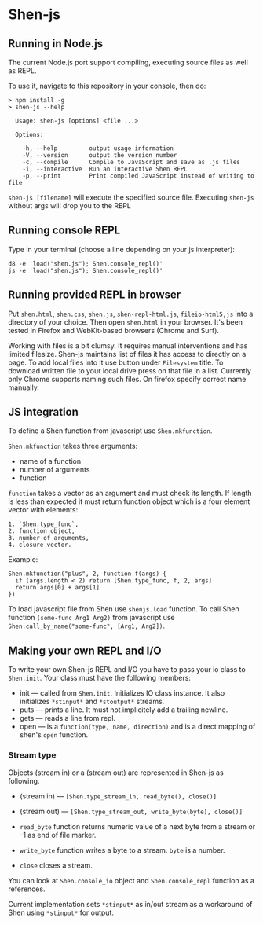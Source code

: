 Shen-js
=======

## Running in Node.js

The current Node.js port support compiling, executing source files as well as REPL.

To use it, navigate to this repository in your console, then do:

```
> npm install -g
> shen-js --help

  Usage: shen-js [options] <file ...>

  Options:

    -h, --help         output usage information
    -V, --version      output the version number
    -c, --compile      Compile to JavaScript and save as .js files
    -i, --interactive  Run an interactive Shen REPL
    -p, --print        Print compiled JavaScript instead of writing to file

```

`shen-js [filename]` will execute the specified source file. Executing `shen-js`
without args will drop you to the REPL

## Running console REPL

Type in your terminal (choose a line depending on your js interpreter):

    d8 -e 'load("shen.js"); Shen.console_repl()'
    js -e 'load("shen.js"); Shen.console_repl()'

## Running provided REPL in browser

Put `shen.html`, `shen.css`, `shen.js`, `shen-repl-html.js`, `fileio-html5,js`
into a directory of your choice. Then open `shen.html` in your browser. It's
been tested in Firefox and WebKit-based browsers (Chrome and Surf).

Working with files is a bit clumsy. It requires manual interventions and has
limited filesize. Shen-js maintains list of files it has access to directly on
a page. To add local files into it use button under `Filesystem` title. To
download written file to your local drive press on that file in a list.
Currently only Chrome supports naming such files. On firefox specify correct
name manually.

## JS integration

To define a Shen function from javascript use `Shen.mkfunction`.

`Shen.mkfunction` takes three arguments:

  - name of a function
  - number of arguments
  - function

`function` takes a vector as an argument and must check its length.
If length is less than expected it must return function object which is
a four element vector with elements:

    1. `Shen.type_func`,
    2. function object,
    3. number of arguments,
    4. closure vector.

Example:

    Shen.mkfunction("plus", 2, function f(args) {
      if (args.length < 2) return [Shen.type_func, f, 2, args]
      return args[0] + args[1]
    })

To load javascript file from Shen use `shenjs.load` function.
To call Shen function `(some-func Arg1 Arg2)` from javascript use
`Shen.call_by_name("some-func", [Arg1, Arg2])`.

## Making your own REPL and I/O

To write your own Shen-js REPL and I/O you have to pass your io class to
`Shen.init`. Your class must have the following members:

  * init — called from `Shen.init`. Initializes IO class instance. It also
    initializes `*stinput*` and `*stoutput*` streams.
  * puts — prints a line. It must not implicitely add a trailing newline.
  * gets — reads a line from repl.
  * open — is a `function(type, name, direction)` and is a direct mapping of
    shen's `open` function.

### Stream type
Objects (stream in) or a (stream out) are represented in Shen-js as following.

  * (stream in) — `[Shen.type_stream_in, read_byte(), close()]`
  * (stream out) — `[Shen.type_stream_out, write_byte(byte), close()]`

  * `read_byte` function returns numeric value of a next byte from a stream or
     -1 as end of file marker.
  * `write_byte` function writes a byte to a stream. `byte` is a number.
  * `close` closes a stream.

You can look at `Shen.console_io` object and `Shen.console_repl` function as a
references.

Current implementation sets `*stinput*` as in/out stream as a workaround of
Shen using `*stinput*` for output.
